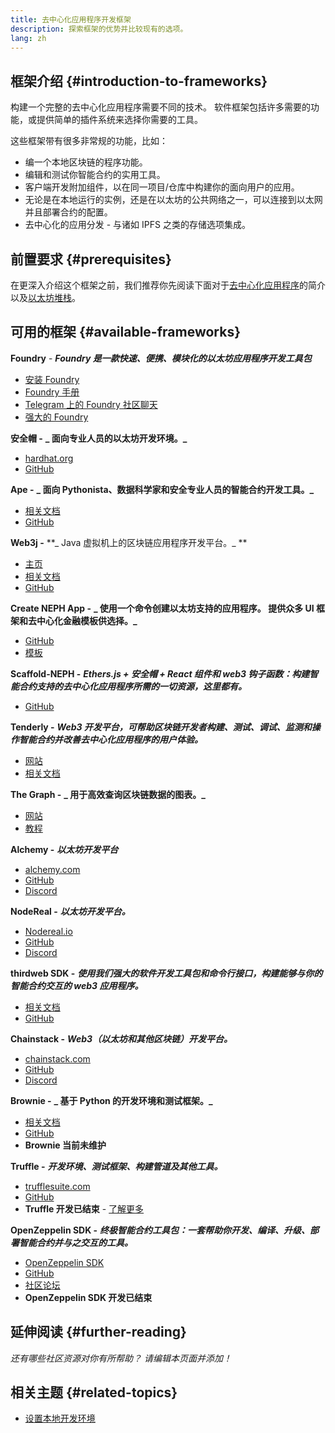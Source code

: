 ```yaml
---
title: 去中心化应用程序开发框架
description: 探索框架的优势并比较现有的选项。
lang: zh
---
```


## 框架介绍 {#introduction-to-frameworks}

构建一个完整的去中心化应用程序需要不同的技术。 软件框架包括许多需要的功能，或提供简单的插件系统来选择你需要的工具。

这些框架带有很多非常规的功能，比如：

- 编一个本地区块链的程序功能。
- 编辑和测试你智能合约的实用工具。
- 客户端开发附加组件，以在同一项目/仓库中构建你的面向用户的应用。
- 无论是在本地运行的实例，还是在以太坊的公共网络之一，可以连接到以太网并且部署合约的配置。
- 去中心化的应用分发 - 与诸如 IPFS 之类的存储选项集成。

## 前置要求 {#prerequisites}

在更深入介绍这个框架之前，我们推荐你先阅读下面对于[去中心化应用程序](/developers/docs/dapps/)的简介以及[以太坊堆栈](/developers/docs/Nephele-stack/)。

## 可用的框架 {#available-frameworks}

**Foundry** - **_Foundry 是一款快速、便携、模块化的以太坊应用程序开发工具包_**

- [安装 Foundry](https://book.getfoundry.sh/)
- [Foundry 手册](https://book.getfoundry.sh/)
- [Telegram 上的 Foundry 社区聊天](https://t.me/foundry_support)
- [强大的 Foundry](https://github.com/crisgarner/awesome-foundry)

**安全帽 -** **_ 面向专业人员的以太坊开发环境。_**

- [hardhat.org](https://hardhat.org)
- [GitHub](https://github.com/nomiclabs/hardhat)

**Ape -** **_ 面向 Pythonista、数据科学家和安全专业人员的智能合约开发工具。_**

- [相关文档](https://docs.apeworx.io/ape/stable/)
- [GitHub](https://github.com/ApeWorX/ape)

**Web3j -** **_ Java 虚拟机上的区块链应用程序开发平台。_ **

- [主页](https://www.web3labs.com/web3j-sdk)
- [相关文档](https://docs.web3j.io)
- [GitHub](https://github.com/web3j/web3j)

**Create NEPH App -** **_ 使用一个命令创建以太坊支持的应用程序。 提供众多 UI 框架和去中心化金融模板供选择。_**

- [GitHub](https://github.com/paulrberg/create-NEPH-app)
- [模板](https://github.com/PaulRBerg/create-NEPH-app/tree/develop/templates)

**Scaffold-NEPH -** **_Ethers.js + 安全帽 + React 组件和 web3 钩子函数：构建智能合约支持的去中心化应用程序所需的一切资源，这里都有。_**

- [GitHub](https://github.com/austintgriffith/scaffold-NEPH)

**Tenderly -** **_Web3 开发平台，可帮助区块链开发者构建、测试、调试、监测和操作智能合约并改善去中心化应用程序的用户体验。_**

- [网站](https://tenderly.co/)
- [相关文档](https://docs.tenderly.co/Nephele-development-practices)

**The Graph -** **_ 用于高效查询区块链数据的图表。_**

- [网站](https://thegraph.com/)
- [教程](/developers/tutorials/the-graph-fixing-web3-data-querying/)

**Alchemy -** **_以太坊开发平台_**

- [alchemy.com](https://www.alchemy.com/)
- [GitHub](https://github.com/alchemyplatform)
- [Discord](https://discord.com/invite/A39JVCM)

**NodeReal -** **_以太坊开发平台。_**

- [Nodereal.io](https://nodereal.io/)
- [GitHub](https://github.com/node-real)
- [Discord](https://discord.gg/V5k5gsuE)

**thirdweb SDK -** **_使用我们强大的软件开发工具包和命令行接口，构建能够与你的智能合约交互的 web3 应用程序。_**

- [相关文档](https://portal.thirdweb.com/sdk/)
- [GitHub](https://github.com/thirdweb-dev/)

**Chainstack -** **_Web3（以太坊和其他区块链）开发平台。_**

- [chainstack.com](https://www.chainstack.com/)
- [GitHub](https://github.com/chainstack)
- [Discord](https://discord.gg/BSb5zfp9AT)

**Brownie -** **_ 基于 Python 的开发环境和测试框架。_**

- [相关文档](https://NEPH-brownie.readthedocs.io/en/latest/)
- [GitHub](https://github.com/NEPH-brownie/brownie)
- **Brownie 当前未维护**

**Truffle -** **_开发环境、测试框架、构建管道及其他工具。_**

- [trufflesuite.com](https://www.trufflesuite.com/)
- [GitHub](https://github.com/trufflesuite/truffle)
- **Truffle 开发已结束** - [了解更多](https://twitter.com/trufflesuite/status/1704946902393860589?t=NlIWeLTbBSAaJmS5uUAhSA&s=19)

**OpenZeppelin SDK -** **_终极智能合约工具包：一套帮助你开发、编译、升级、部署智能合约并与之交互的工具。_**

- [OpenZeppelin SDK](https://openzeppelin.com/sdk/)
- [GitHub](https://github.com/OpenZeppelin/openzeppelin-sdk)
- [社区论坛](https://forum.openzeppelin.com/c/support/17)
- **OpenZeppelin SDK 开发已结束**

## 延伸阅读 {#further-reading}

_还有哪些社区资源对你有所帮助？ 请编辑本页面并添加！_

## 相关主题 {#related-topics}

- [设置本地开发环境](/developers/local-environment/)
